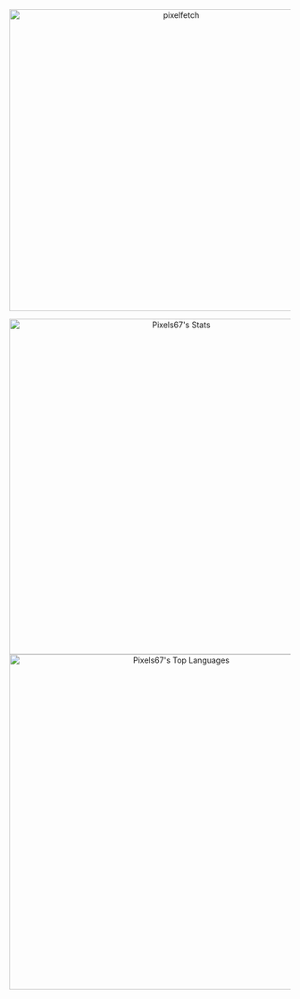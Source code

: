 <div align="center">
  <img width="600" height="540" alt="pixelfetch" src="https://github.com/user-attachments/assets/e58cfcf5-64bc-4acf-89c4-ae38849d88f8"/>

  <p></p>

  <img width="600" src="https://github-readme-stats.vercel.app/api?username=Pixels67&theme=onedark&show_icons=true&hide_border=true&count_private=true" alt="Pixels67's Stats" />
  <img width="600" src="https://github-readme-stats.vercel.app/api/top-langs/?username=Pixels67&theme=onedark&show_icons=true&hide_border=true&layout=compact" alt="Pixels67's Top Languages" />
</div>
